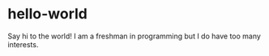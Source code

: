 # hello-world
Say hi to the world!
I am a freshman in programming but I do have too many interests.
